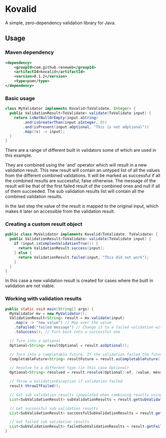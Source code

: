 # Kovalid
A simple, zero-dependency validation library for Java.

## Usage

### Maven dependency
```xml
<dependency>
	<groupId>com.github.reneweb</groupId>
	<artifactId>kovalid</artifactId>
	<version>0.1.2</version>
	<type>pom</type>
</dependency>
```

### Basic usage
```java
class MyValidator implements Kovalid<ToValidate, Integer> {
  public ValidationResult<ToValidate> validate(ToValidate input) {
    return isNotNullOrEmpty(input.aString)
        .and(isGreaterThan(input.aInteger, 0))
        .and(isPresent(input.aOptional, "This is not aOptional"))
        .map((v) -> input);
  }
}
```
There are a range of different built in validators some of which are used in this example.

They are combined using the 'and' operator which will result in a new validation result.
This new result will contain an untyped list of all the values from the different combined validations.
It will be marked as successful if all the combined results are successful, false otherwise.
The message of the result will be that of the first failed result of the combined ones and null if all of them succeeded.
The sub validation results list will contain all the combined validation results.

In the last step the value of the result is mapped to the original input, which makes it later on accessible from the validation result.

### Creating a custom result object
```java
public class MyValidator implements Kovalid<ToValidate, ToValidate> {
  public ValidationResult<ToValidate> validate(ToValidate input) {
    if (input.isComplexValidationTrue()) {
      return ValidationResult.success(input);
    } else {
      return ValidationResult.failed(input, "This did not work");
    }
  }
}
```
In this case a new validation result is created for cases where the built in validation are not viable.

### Working with validation results
```java
public static void main(String[] args) {
  MyValidator mv = new MyValidator();
  ValidationResult<String> result = mv.validate(input)
    .map(v -> "new value") // Map over the value
    .toFailed("failed message") // Change it to a failed validation with the given error message
    .toSuccess(); // Turn back into a successful one

  // Turn into a optional
  Optional<String> resultOptional = result.asOptional();

  // Turn into a completable future. If the validation failed the future will be exceptionally.
  CompletableFuture<String> resultFuture = result.asCompletableFuture();

  // Resolve to a different type (in this case Optional)
  Optional<String> resolved = result.resolve(Optional::of, (value, message) -> Optional.empty());

  // Throw a ValidationException if validation failed
  result.throwIfFailed();

  // Get sub validation results (populated when combining results using the 'and' method)
  List<SubValidationResult> subValidationResults = result.getSubValidationResults();

  // Get successful sub validation results
  List<SubValidationResult> successfulSubValidationResults = result.getSuccessfulSubValidationResults();

  // Get failed sub validation results
  List<SubValidationResult> failedSubValidationResults = result.getFailedSubValidationResults();
}
```
